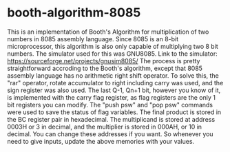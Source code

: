 # booth-algorithm-8085
This is an implementation of Booth's Algorithm for multiplication of two numbers in 8085 assembly language.
Since 8085 is an 8-bit microprocessor, this algorithm is also only capable of multiplying two 8 bit numbers.
The simulator used for this was GNU8085.
Link to the simulator: https://sourceforge.net/projects/gnusim8085/
The process is pretty straightforward accroding to the Booth's algorithm, except that 8085 assembly language has no arithmetic right shift operator.
To solve this, the "rar" operator, rotate accumulator to right including carry was used, and the sign register was also used.
The last Q-1, Qn+1 bit, however you know of it, is implemented with the carry flag register, as flag registers are the only 1 bit registers you can modify.
The "push psw" and  "pop psw" commands were used to save the status of flag variables.
The final product is stored in the BC register pair in hexadecimal.
The multiplicand is stored at address 0003H or 3 in decimal, and the multiplier is stored in 000AH, or 10 in decimal. You can change these addresses if you want.
So whenever you need to give inputs, update the above memories with your values.
